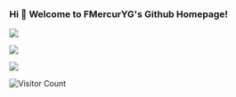 ### Hi 🎉 Welcome to FMercurYG's Github Homepage!
<img src="https://readme-typing-svg.herokuapp.com/?lines=Welcome,%20visitor!;Hello%20Github%20World!&font=Roboto" />
<p>
<img src="https://img.shields.io/static/v1?label=Program&message=Python&color=blue"/>

![](https://github-readme-stats.vercel.app/api?username=FMercurYG&show_icons=true&theme=dark&count_private=true)

![Visitor Count](https://profile-counter.glitch.me/all-smile/count.svg)

